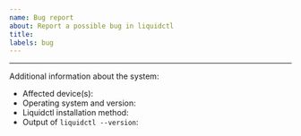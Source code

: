 ```yaml
---
name: Bug report
about: Report a possible bug in liquidctl
title: 
labels: bug
---
```


<!-- This is an HTML comment that will not be visible on the final issue.  This and other comments like it will help you provide as much information as possible for us to address the issue.  You can use the "Preview" tab to review how your issue will actually look before posting it.  Also note that GitHub issues and comments support a flavor of Markdown: https://docs.github.com/en/get-started/writing-on-github -->

<!-- Please start by describing the bug in as much detail as possible. -->

<!-- Now list which commands were executed, what was the expected behavior, and what was observed instead. -->

<!-- Re-run all commands with an additional --debug flag, and include the complete output.  Use code blocks, delimited by lines with three backticks (```), to the show program invocation and output. -->

<!-- An example code block:
```
$ liquidctl list
Device #0: Corsair Vengeance RGB DIMM2
Device #1: Corsair Vengeance RGB DIMM4
Device #2: NZXT Smart Device (V1)
Device #3: NZXT Kraken X (X42, X52, X62 or X72)
```
-->

<!-- Finally, please also fill the form bellow. -->

---

Additional information about the system:

- Affected device(s): <!-- e.g. Corsair Hydro H100i Pro XT -->
- Operating system and version: <!--e.g. Arch Linux -->
- Liquidctl installation method: <!-- e.g. official Arch Linux repository -->
- Output of `liquidctl --version`: <!-- e.g. liquidctl v1.9.0 (Linux-5.16.16-arch1-1-x86_64-with-glibc2.35) -->
